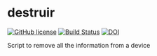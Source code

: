 # destruir

[![GitHub license](https://sinfallas.files.wordpress.com/2016/02/gpl.png)](https://github.com/sinfallas/destruir/blob/master/LICENSE)
[![Build Status](https://travis-ci.org/sinfallas/destruir.svg?branch=master)](https://travis-ci.org/sinfallas/destruir)
[![DOI](https://zenodo.org/badge/4102/sinfallas/destruir.svg)](https://zenodo.org/badge/latestdoi/4102/sinfallas/destruir)

Script to remove all the information from a device
